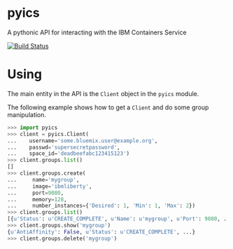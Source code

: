 # pyics
A pythonic API for interacting with the IBM Containers Service

[![Build Status](https://travis-ci.org/locke105/pyics.svg?branch=master)](https://travis-ci.org/locke105/pyics)

# Using

The main entity in the API is the `Client` object in the `pyics` module.

The following example shows how to get a `Client` and do some group manipulation.

```python
>>> import pyics
>>> client = pyics.Client(
...    username='some.bluemix.user@example.org',
...    passwd='supersecretpassword',
...    space_id='deadbeefabc123415123')
>>> client.groups.list()
[]
>>> client.groups.create(
...     name='mygroup',
...     image='ibmliberty',
...     port=9080,
...     memory=128,
...     number_instances={'Desired': 1, 'Min': 1, 'Max': 2})
>>> client.groups.list()
[{u'Status': u'CREATE_COMPLETE', u'Name': u'mygroup', u'Port': 9080, ...}]
>>> client.groups.show('mygroup')
{u'AntiAffinity': False, u'Status': u'CREATE_COMPLETE', ...}
>>> client.groups.delete('mygroup')
```
